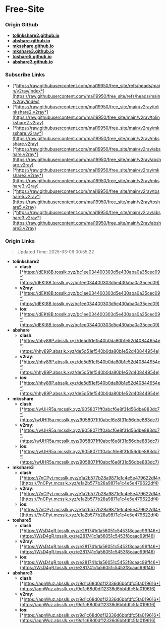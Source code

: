 # Free-Site

### Origin Github

- [**tolinkshare2.github.io**](https://github.com/tolinkshare2/tolinkshare2.github.io)
- [**abshare.github.io**](https://github.com/abshare/abshare.github.io)
- [**mksshare.github.io**](https://github.com/mksshare/mksshare.github.io)
- [**mkshare3.github.io**](https://github.com/mkshare3/mkshare3.github.io)
- [**toshare5.github.io**](https://github.com/toshare5/toshare5.github.io)
- [**abshare3.github.io**](https://github.com/abshare3/abshare3.github.io)

### Subscribe Links

- [*https://raw.githubusercontent.com/mai19950/free_site/refs/heads/main/v2ray/index*](https://raw.githubusercontent.com/mai19950/free_site/refs/heads/main/v2ray/index)
- [*https://raw.githubusercontent.com/mai19950/free_site/main/v2ray/tolinkshare2.v2ray*](https://raw.githubusercontent.com/mai19950/free_site/main/v2ray/tolinkshare2.v2ray)
- [*https://raw.githubusercontent.com/mai19950/free_site/main/v2ray/mksshare.v2ray*](https://raw.githubusercontent.com/mai19950/free_site/main/v2ray/mksshare.v2ray)
- [*https://raw.githubusercontent.com/mai19950/free_site/main/v2ray/abshare.v2ray*](https://raw.githubusercontent.com/mai19950/free_site/main/v2ray/abshare.v2ray)
- [*https://raw.githubusercontent.com/mai19950/free_site/main/v2ray/mkshare3.v2ray*](https://raw.githubusercontent.com/mai19950/free_site/main/v2ray/mkshare3.v2ray)
- [*https://raw.githubusercontent.com/mai19950/free_site/main/v2ray/toshare5.v2ray*](https://raw.githubusercontent.com/mai19950/free_site/main/v2ray/toshare5.v2ray)
- [*https://raw.githubusercontent.com/mai19950/free_site/main/v2ray/abshare3.v2ray*](https://raw.githubusercontent.com/mai19950/free_site/main/v2ray/abshare3.v2ray)

### Origin Links

> Updated Time: 2025-03-06 00:55:22

- **tolinkshare2**
  - **clash**: [*https://dEKt8B.tosslk.xyz/bc1ee034400303d5e430aba0a35cec09*](https://dEKt8B.tosslk.xyz/bc1ee034400303d5e430aba0a35cec09)
  - **v2ray**: [*https://dEKt8B.tosslk.xyz/bc1ee034400303d5e430aba0a35cec09*](https://dEKt8B.tosslk.xyz/bc1ee034400303d5e430aba0a35cec09)
  - **ios**: [*https://dEKt8B.tosslk.xyz/bc1ee034400303d5e430aba0a35cec09*](https://dEKt8B.tosslk.xyz/bc1ee034400303d5e430aba0a35cec09)
- **abshare**
  - **clash**: [*https://hhy89P.absslk.xyz/de5d51ef540b0da80b1e52d40844954e*](https://hhy89P.absslk.xyz/de5d51ef540b0da80b1e52d40844954e)
  - **v2ray**: [*https://hhy89P.absslk.xyz/de5d51ef540b0da80b1e52d40844954e*](https://hhy89P.absslk.xyz/de5d51ef540b0da80b1e52d40844954e)
  - **ios**: [*https://hhy89P.absslk.xyz/de5d51ef540b0da80b1e52d40844954e*](https://hhy89P.absslk.xyz/de5d51ef540b0da80b1e52d40844954e)
- **mksshare**
  - **clash**: [*https://wUHR5a.mcsslk.xyz/9058071ff0abcf6e8f31d56dbe883dc7*](https://wUHR5a.mcsslk.xyz/9058071ff0abcf6e8f31d56dbe883dc7)
  - **v2ray**: [*https://wUHR5a.mcsslk.xyz/9058071ff0abcf6e8f31d56dbe883dc7*](https://wUHR5a.mcsslk.xyz/9058071ff0abcf6e8f31d56dbe883dc7)
  - **ios**: [*https://wUHR5a.mcsslk.xyz/9058071ff0abcf6e8f31d56dbe883dc7*](https://wUHR5a.mcsslk.xyz/9058071ff0abcf6e8f31d56dbe883dc7)
- **mkshare3**
  - **clash**: [*https://7nCPyt.mcsslk.xyz/e1a2b577b28a9871e1c4e5e479622df4*](https://7nCPyt.mcsslk.xyz/e1a2b577b28a9871e1c4e5e479622df4)
  - **v2ray**: [*https://7nCPyt.mcsslk.xyz/e1a2b577b28a9871e1c4e5e479622df4*](https://7nCPyt.mcsslk.xyz/e1a2b577b28a9871e1c4e5e479622df4)
  - **ios**: [*https://7nCPyt.mcsslk.xyz/e1a2b577b28a9871e1c4e5e479622df4*](https://7nCPyt.mcsslk.xyz/e1a2b577b28a9871e1c4e5e479622df4)
- **toshare5**
  - **clash**: [*https://WsD4gR.tosslk.xyz/e281741c1a56051c5453f8caac99ff46*](https://WsD4gR.tosslk.xyz/e281741c1a56051c5453f8caac99ff46)
  - **v2ray**: [*https://WsD4gR.tosslk.xyz/e281741c1a56051c5453f8caac99ff46*](https://WsD4gR.tosslk.xyz/e281741c1a56051c5453f8caac99ff46)
  - **ios**: [*https://WsD4gR.tosslk.xyz/e281741c1a56051c5453f8caac99ff46*](https://WsD4gR.tosslk.xyz/e281741c1a56051c5453f8caac99ff46)
- **abshare3**
  - **clash**: [*https://apnWuz.absslk.xyz/9d1c68d0df12336d6bbfdfc5fa019616*](https://apnWuz.absslk.xyz/9d1c68d0df12336d6bbfdfc5fa019616)
  - **v2ray**: [*https://apnWuz.absslk.xyz/9d1c68d0df12336d6bbfdfc5fa019616*](https://apnWuz.absslk.xyz/9d1c68d0df12336d6bbfdfc5fa019616)
  - **ios**: [*https://apnWuz.absslk.xyz/9d1c68d0df12336d6bbfdfc5fa019616*](https://apnWuz.absslk.xyz/9d1c68d0df12336d6bbfdfc5fa019616)
